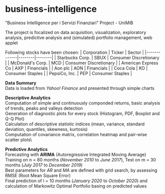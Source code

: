 # business-intelligence
"Business Intelligence per i Servizi Finanziari" Project - UniMiB

The project is focalized on data acquisition, visualization, exploratory analysis, predictive analysis and (simulated) portfolio management, web applet

Following stocks have been chosen:
| Corporation | Ticker | Sector |
|-------------|--------|--------|
| Starbucks Corp. | SBUX | Consumer Discretionary |
| McDonald's Corp. | MCD | Consumer Discretionary |
| American Express Co | AXP | Financials |
| Aon plc | AON | Financials |
| Coca Cola | KO | Consumer Staples |
| PepsiCo, Inc. | PEP | Consumer Staples |

**Data Summary**\
Data is loaded from _Yahoo! Finance_ and presented through simple charts

**Descriptive Analytics**\
Computation of simple and continuously componded returns, basic analysis of trends, peaks and valleys detection\
Generation of diagnostic plots for every stock (Histogram, PDF, Boxplot and Q-Q Plot)\
Calculation of descriptive statistic indices (mean, variance, standard deviation, quantiles, skewness, kurtosis)\
Computation of covariance matrix, correlation heatmap and pair-wise scatter plots\

**Predictive Analytics**\
Forecasting with **ARIMA** (Autoregressive Integrated Moving Average)\
Training on n = 80 months (_November 2010_ to _June 2017_), Test on m = 30 months (_July 2017_ to _December 2019_)\
Best parameters for _AR_ and _MA_ are defined with grid search, by assessing RMSE (Root Mean Square Error)\
Final prediction of l = 10 months (_January 2020_ to _October 2020_) and calculation of Markowitz Optimal Portfolio basing on predicted values


